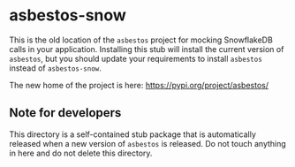 # asbestos-snow

This is the old location of the `asbestos` project for mocking SnowflakeDB calls in your application. Installing this stub will install the current version of `asbestos`, but you should update your requirements to install `asbestos` instead of `asbestos-snow`.

The new home of the project is here: https://pypi.org/project/asbestos/

## Note for developers

This directory is a self-contained stub package that is automatically released when a new version of `asbestos` is released. Do not touch anything in here and do not delete this directory.
